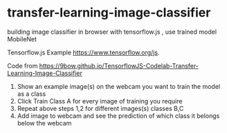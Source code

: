# transfer-learning-image-classifier
building image classifier in browser with tensorflow.js , use trained model MobileNet

Tensorflow.js Example https://www.tensorflow.org/js. 

Code from https://9bow.github.io/TensorflowJS-Codelab-Transfer-Learning-Image-Classifier

1. Show an example image(s) on the webcam you want to train the model as a class 
2. Click Train Class A for every image of training you require
3. Repeat above steps 1,2 for different images(s) classes B,C
4. Add image to webcam and see the prediction of which class it belongs below the webcam
